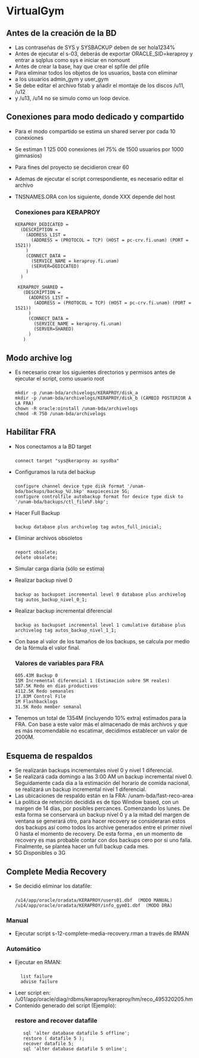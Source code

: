 # VirtualGym

## Antes de la creación de la BD
- Las contraseñas de SYS y SYSBACKUP deben de ser hola1234%
- Antes de ejecutar el s-03, deberás de exportar ORACLE_SID=keraproy
y entrar a sqlplus como sys e iniciar en nomount
- Antes de crear la base, hay que crear el spfile del pfile
- Para eliminar todos los objetos de los usuarios, basta con eliminar
- a los usuarios admin_gym y user_gym
- Se debe editar el archivo fstab y añadir el montaje de los discos /u11, /u12
- y /u13, /u14 no se simulo como un loop device.

## Conexiones para modo dedicado y compartido
- Para el modo compartido se estima un shared server por cada 10 conexiones
- Se estiman 1 125 000 conexiones (el 75% de 1500 usuarios por 1000 gimnasios)
- Para fines del proyecto se decidieron crear 60
- Ademas de ejecutar el script correspondiente, es necesario editar el archivo
- TNSNAMES.ORA con los siguiente, donde XXX depende del host

     ### Conexiones para KERAPROY
      KERAPROY_DEDICATED =
        (DESCRIPTION =
          (ADDRESS_LIST =
            (ADDRESS = (PROTOCOL = TCP) (HOST = pc-crv.fi.unam) (PORT = 1521))
          )
          (CONNECT_DATA =
            (SERVICE_NAME = keraproy.fi.unam)
            (SERVER=DEDICATED)
          )
        )
      
       KERAPROY_SHARED =
         (DESCRIPTION =
           (ADDRESS_LIST =
             (ADDRESS = (PROTOCOL = TCP) (HOST = pc-crv.fi.unam) (PORT = 1521))
           )
           (CONNECT_DATA =
             (SERVICE_NAME = keraproy.fi.unam)
             (SERVER=SHARED)
           )
         )


## Modo archive log
- Es necesario crear los siguientes directorios y permisos antes de ejecutar el script, como usuario root
     ###
      mkdir -p /unam-bda/archivelogs/KERAPROY/disk_a
      mkdir -p /unam-bda/archivelogs/KERAPROY/disk_b (CAMBIO POSTERIOR A LA FRA)
      chown -R oracle:oinstall /unam-bda/archivelogs
      chmod -R 750 /unam-bda/archivelogs

## Habilitar FRA
- Nos conectamos a la BD target
     ###
      connect target "sys@keraproy as sysdba"

- Configuramos la ruta del backup
     ###
      configure channel device type disk format '/unam-bda/backups/backup_%U.bkp' maxpiecesize 5G;
      configure controlfile autobackup format for device type disk to '/unam-bda/backups/ctl_file%F.bkp';

- Hacer Full Backup
     ###
      backup database plus archivelog tag autos_full_inicial;

- Eliminar archivos obsoletos
     ###
      report obsolete;
      delete obsolete;

- Simular carga diaria (sólo se estima)

- Realizar backup nivel 0
     ###
      backup as backupset incremental level 0 database plus archivelog tag autos_backup_nivel_0_1; 

- Realizar backup incremental diferencial
     ###
      backup as backupset incremental level 1 cumulative database plus archivelog tag autos_backup_nivel_1_1;

- Con base al valor de los tamaños de los backups, se calcula por medio de la fórmula el valor final. 
     ### Valores de variables para FRA
      605.43M Backup 0
      15M Incremental diferencial 1 (Estimación sobre 5M reales)
      587.5K Redo en días productivos
      4112.5K Redo semanales
      17.83M Control File
      1M Flashbacklogs
      31.5K Redo member semanal

- Tenemos un total de 1354M (incluyendo 10% extra) estimados para la FRA. 
Con base a este valor más el almacenado de más archivos y que es más recomendable 
no escatimar, decidimos establecer un valor de 2000M.

## Esquema de respaldos
- Se realizarán backups incrementales nivel 0 y nivel 1 diferencial.
- Se realizará cada domingo a las 3:00 AM un backup incremental nivel 0. Seguidamente
cada día a la estimación del horario de comida nacional, se realizará un backup
incremental nivel 1 diferencial.
- Las ubicaciones de respaldo están en la FRA: /unam-bda/fast-reco-area
- La política de retención decidida es de tipo Window based, con un margen de
14 días, por posibles percances. Comenzando los lunes. De esta forma se conservará
un backup nivel 0 y a la mitad del margen de ventana se generará otro, 
para hacer recovery se consideraran estos dos backups así como todos los archive 
generados entre el primer nivel 0 hasta el momento de recovery. De esta forma ,
en un momento de recovery es mas probable contar con dos backups cero por si
uno falla. Finalmente, se plantea hacer un full backup cada mes.
- 5G Disponibles o 3G

## Complete Media Recovery
- Se decidió eliminar los datafile: 
     ###
      /u14/app/oracle/oradata/KERAPROY/users01.dbf  (MODO MANUAL)
      /u14/app/oracle/oradata/KERAPROY/info_gym01.dbf  (MODO DRA)

### Manual
- Ejecutar script s-12-complete-media-recovery.rman a través de RMAN

### Automático
- Ejecutar en RMAN:
     ###
        list failure
        advise failure

- Leer script en:
/u01/app/oracle/diag/rdbms/keraproy/keraproy/hm/reco_495320205.hm
- Contenido generado del script (Ejemplo):
     ### restore and recover datafile
         sql 'alter database datafile 5 offline';
         restore ( datafile 5 );
         recover datafile 5;
         sql 'alter database datafile 5 online';




